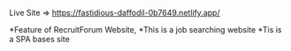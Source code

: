 Live Site => https://fastidious-daffodil-0b7649.netlify.app/

*Feature of RecruitForum Website,
*This is a job searching website
\*Tis is a SPA bases site
